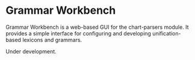 Grammar Workbench
==============

Grammar Workbench is a web-based GUI for the chart-parsers module. It provides a simple interface for configuring and developing unification-based lexicons and grammars.

Under development.
